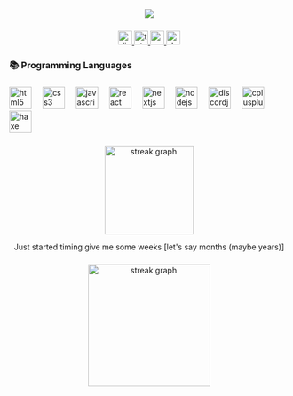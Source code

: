 <div align="center">
 <a href="https://discord.com/users/436963335414480897"><img src="https://lanyard.cnrad.dev/api/436963335414480897?hideDecoration=true" /></a>
</div>

###

<div align="center">
  <a href="https://discord.com/users/436963335414480897" target="_blank">
    <img src="https://img.shields.io/static/v1?message=Discord&logo=discord&label=&color=7289DA&logoColor=white&labelColor=&style=for-the-badge" height="25" alt="discord logo"  />
  </a>
  <a href="https://t.me/jesgran" target="_blank">
    <img src="https://img.shields.io/static/v1?message=Telegram&logo=telegram&label=&color=2CA5E0&logoColor=white&labelColor=&style=for-the-badge" height="25" alt="telegram logo"  />
  </a>
  <a href="mailto:jesgran69@gmail.com" target="_blank">
    <img src="https://img.shields.io/static/v1?message=Gmail&logo=gmail&label=&color=D14836&logoColor=white&labelColor=&style=for-the-badge" height="25" alt="gmail logo"  />
  </a>
  <a href="https://jes.is-a.dev/" target="_blank">
    <img src="https://img.shields.io/static/v1?message=Links&logo=dev.to&label=&color=0A0A0A&logoColor=white&labelColor=&style=for-the-badge" height="25" alt="devto logo"  />
  </a>
</div>

###

<h3 align="left">📚 Programming Languages</h3>

###

<div align="left">
  <img src="https://cdn.jsdelivr.net/gh/devicons/devicon/icons/html5/html5-original.svg" height="40" alt="html5 logo"  />
  <img width="12" />
  <img src="https://cdn.jsdelivr.net/gh/devicons/devicon/icons/css3/css3-original.svg" height="40" alt="css3 logo"  />
  <img width="12" />
  <img src="https://cdn.jsdelivr.net/gh/devicons/devicon/icons/javascript/javascript-original.svg" height="40" alt="javascript logo"  />
  <img width="12" />
  <img src="https://cdn.jsdelivr.net/gh/devicons/devicon/icons/react/react-original.svg" height="40" alt="react logo"  />
  <img width="12" />
  <img src="https://cdn.jsdelivr.net/gh/devicons/devicon/icons/nextjs/nextjs-original.svg" height="40" alt="nextjs logo"  />
  <img width="12" />
  <img src="https://cdn.jsdelivr.net/gh/devicons/devicon/icons/nodejs/nodejs-original.svg" height="40" alt="nodejs logo"  />
  <img width="12" />
  <img src="https://cdn.jsdelivr.net/gh/devicons/devicon/icons/discordjs/discordjs-original.svg" height="40" alt="discordjs logo"  />
  <img width="12" />
  <img src="https://cdn.jsdelivr.net/gh/devicons/devicon/icons/cplusplus/cplusplus-original.svg" height="40" alt="cplusplus logo"  />
  <img width="12" />
  <img src="https://cdn.jsdelivr.net/gh/devicons/devicon/icons/haxe/haxe-original.svg" height="40" alt="haxe logo"  />
</div>

###
<div align="center">
  <img src="https://github-readme-stats.hackclub.dev/api/wakatime?username=12415&api_domain=hackatime.hackclub.com&&custom_title=Hackatime+Stats&layout=compact&cache_seconds=0&langs_count=8&theme=shadow_blue" height="160" alt="streak graph"  />
<p>Just started timing give me some weeks [let's say months (maybe years)]</p>
</div>


###

<div align="center">
  <img src="https://streak-stats.demolab.com?user=Jesgran&locale=en&mode=daily&theme=dark&hide_border=false&border_radius=5&order=3" height="220" alt="streak graph"  />
</div>

###
